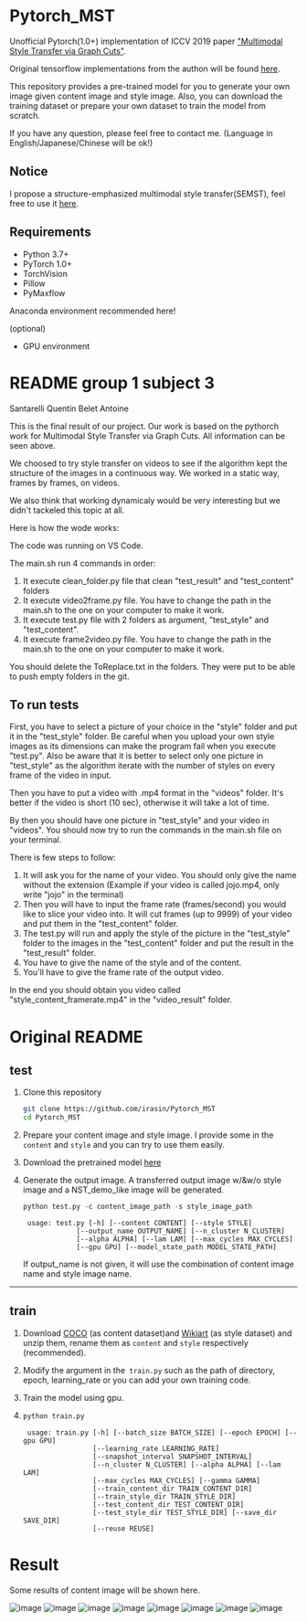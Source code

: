# Pytorch_MST
Unofficial Pytorch(1.0+) implementation of ICCV 2019 paper ["Multimodal Style Transfer via Graph Cuts"](https://arxiv.org/abs/1904.04443).

Original tensorflow implementations from the authon will be found [here](https://github.com/yulunzhang/MST).

This repository provides a pre-trained model for you to generate your own image given content image and style image. Also, you can download the training dataset or prepare your own dataset to train the model from scratch.

If you have any question, please feel free to contact me. (Language in English/Japanese/Chinese will be ok!)

## Notice
I propose a structure-emphasized multimodal style transfer(SEMST), feel free to use it [here](https://github.com/irasin/Structure-emphasized-Multimodal-Style-Transfer).

## Requirements

- Python 3.7+
- PyTorch 1.0+
- TorchVision
- Pillow
- PyMaxflow

Anaconda environment recommended here!

(optional)

- GPU environment 

# README group 1 subject 3

Santarelli Quentin
Belet Antoine

This is the final result of our project.
Our work is based on the pythorch work for Multimodal Style Transfer via Graph Cuts.
All information can be seen above.

We choosed to try style transfer on videos to see if the algorithm kept the structure of the images in a continuous way.
We worked in a static way, frames by frames, on videos.

We also think that working dynamicaly would be very interesting but we didn't tackeled this topic at all.


Here is how the wode works:

The code was running on VS Code.

The main.sh run 4 commands in order:
1. It execute clean_folder.py file that clean "test_result" and "test_content" folders
2. It execute video2frame.py file. You have to change the path in the main.sh to the one on your computer to make it work.
3. It execute test.py file with 2 folders as argument, "test_style" and "test_content".
4. It execute frame2video.py file. You have to change the path in the main.sh to the one on your computer to make it work.

You should delete the ToReplace.txt in the folders. They were put to be able to push empty folders in the git.

## To run tests

First, you have to select a picture of your choice in the "style" folder and put it in the "test_style" folder. Be careful when you upload your own style images as its dimensions can make the program fail when you execute "test.py".
Also be aware that it is better to select only one picture in "test_style" as the algorithm iterate with the number of styles on every frame of the video in input.

Then you have to put a video with .mp4 format in the "videos" folder.
It's better if the video is short (10 sec), otherwise it will take a lot of time.

By then you should have one picture in "test_style" and your video in "videos".
You should now try to run the commands in the main.sh file on your terminal.

There is few steps to follow:
1. It will ask you for the name of your video. You should only give the name without the extension (Example if your video is called jojo.mp4, only write "jojo" in the terminal)
2. Then you will have to input the frame rate (frames/second) you would like to slice your video into. It will cut frames (up to 9999) of your video and put them in the "test_content" folder.
3. The test.py will run and apply the style of the picture in the "test_style" folder to the images in the "test_content" folder and put the result in the "test_result" folder.
4. You have to give the name of the style and of the content. 
5. You'll have to give the frame rate of the output video.

In the end you should obtain you video called "style_content_framerate.mp4" in the "video_result" folder.


# Original README 

## test

1. Clone this repository 

   ```bash
   git clone https://github.com/irasin/Pytorch_MST
   cd Pytorch_MST
   ```

2. Prepare your content image and style image. I provide some in the `content` and `style` and you can try to use them easily.

3. Download the pretrained model [here](https://drive.google.com/file/d/16mhOUIo8HKDv9NhlI1GyKvpqST8P9fGw/view?usp=sharing)

4. Generate the output image. A transferred output image w/&w/o style image and a NST_demo_like image will be generated.

   ```python
   python test.py -c content_image_path -s style_image_path
   ```

   ```
    usage: test.py [-h] [--content CONTENT] [--style STYLE]
                [--output_name OUTPUT_NAME] [--n_cluster N_CLUSTER]
                [--alpha ALPHA] [--lam LAM] [--max_cycles MAX_CYCLES]
                [--gpu GPU] [--model_state_path MODEL_STATE_PATH]
   ```

   If output_name is not given, it will use the combination of content image name and style image name.


------

## train

1. Download [COCO](http://cocodataset.org/#download) (as content dataset)and [Wikiart](https://www.kaggle.com/c/painter-by-numbers) (as style dataset) and unzip them, rename them as `content` and `style`  respectively (recommended).

2. Modify the argument in the` train.py` such as the path of directory, epoch, learning_rate or you can add your own training code.

3. Train the model using gpu.

4. ```python
   python train.py
   ```

   ```
    usage: train.py [-h] [--batch_size BATCH_SIZE] [--epoch EPOCH] [--gpu GPU]
                    [--learning_rate LEARNING_RATE]
                    [--snapshot_interval SNAPSHOT_INTERVAL]
                    [--n_cluster N_CLUSTER] [--alpha ALPHA] [--lam LAM]
                    [--max_cycles MAX_CYCLES] [--gamma GAMMA]
                    [--train_content_dir TRAIN_CONTENT_DIR]
                    [--train_style_dir TRAIN_STYLE_DIR]
                    [--test_content_dir TEST_CONTENT_DIR]
                    [--test_style_dir TEST_STYLE_DIR] [--save_dir SAVE_DIR]
                    [--reuse REUSE]
   ```



# Result

Some results of content image will be shown here.

![image](https://github.com/irasin/Pytorch_MST/blob/master/result/avril_contrast_of_forms_demo.jpg)
![image](https://github.com/irasin/Pytorch_MST/blob/master/result/avril_scene_de_rue_demo.jpg)
![image](https://github.com/irasin/Pytorch_MST/blob/master/result/avril_picasso_self_portrait_demo.jpg)
![image](https://github.com/irasin/Pytorch_MST/blob/master/result/avril_candy_demo.jpg)
![image](https://github.com/irasin/Pytorch_MST/blob/master/result/avril_brushstrokers_demo.jpg)
![image](https://github.com/irasin/Pytorch_MST/blob/master/result/avril_asheville_demo.jpg)
![image](https://github.com/irasin/Pytorch_MST/blob/master/result/avril_antimonocromatismo_demo.jpg)
![image](https://github.com/irasin/Pytorch_MST/blob/master/result/avril_876_demo.jpg)

